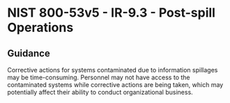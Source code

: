 # NIST 800-53v5 - IR-9.3 - Post-spill Operations
## Guidance
Corrective actions for systems contaminated due to information spillages may be time-consuming. Personnel may not have access to the contaminated systems while corrective actions are being taken, which may potentially affect their ability to conduct organizational business.